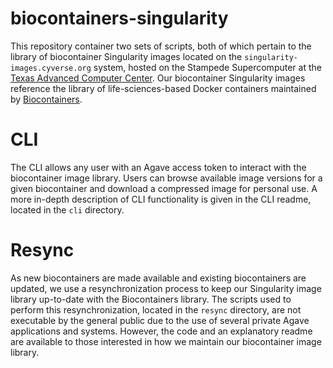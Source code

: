 # biocontainers-singularity
This repository container two sets of scripts, both of which pertain to the library of biocontainer Singularity images located on the `singularity-images.cyverse.org` system, hosted on the Stampede Supercomputer at the [Texas Advanced Computer Center](https://www.tacc.utexas.edu/). Our biocontainer Singularity images reference the library of life-sciences-based Docker containers maintained by [Biocontainers](https://quay.io/organization/biocontainers/).

# CLI
The CLI allows any user with an Agave access token to interact with the biocontainer image library. Users can browse available image versions for a given biocontainer and download a compressed image for personal use. A more in-depth description of CLI functionality is given in the CLI readme, located in the `cli` directory.

# Resync
As new biocontainers are made available and existing biocontainers are updated, we use a resynchronization process to keep our Singularity image library up-to-date with the Biocontainers library. The scripts used to perform this resynchronization, located in the `resync` directory, are not executable by the general public due to the use of several private Agave applications and systems. However, the code and an explanatory readme are available to those interested in how we maintain our biocontainer image library.
